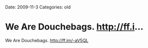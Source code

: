 Date: 2009-11-3
Categories: old

# We Are Douchebags. http://ff.i...

We Are Douchebags. <a href="http://ff.im/-aV5QL" rel="nofollow">http://ff.im/-aV5QL</a>
